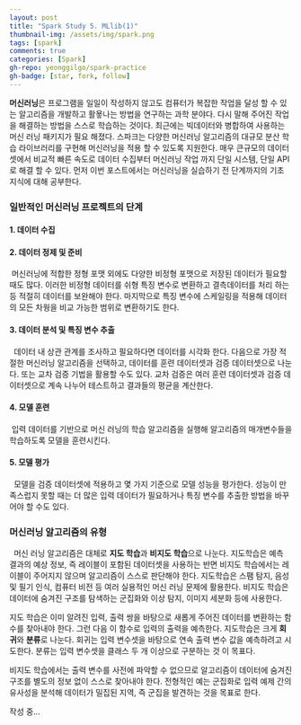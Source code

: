 ```yaml
---
layout: post
title: "Spark Study 5. MLlib(1)"
thumbnail-img: /assets/img/spark.png
tags: [spark]
comments: true
categories: [Spark]
gh-repo: yeonggilgo/spark-practice
gh-badge: [star, fork, follow]
---
```


 **머신러닝**은 프로그램을 일일이 작성하지 않고도 컴퓨터가 복잡한 작업을 달성 할 수 있는 알고리즘을 개발하고 활욯나는 방법을 연구하는 과학 분야다. 다시 말해 주어진 작업을 해결하는 방법을 스스로 학습하는 것이다. 최근에는 빅데이터와 병합하여 사용하는 머신 러닝 패키지가 필요 해졌다. 스파크는 다양한 머신러닝 알고리즘의 대규모 분산 학습 라이브러리를 구현해 머신러닝을 적용 할 수 있도록 지원한다. 매우 큰규모의 데이터 셋에서 비교적 빠른 속도로 데이터 수집부터 머신러닝 작업 까지 단일 시스템, 단일 API로 해결 할 수 있다. 먼저 이번 포스트에서는 머신러닝을 실습하기 전 단계까지의 기초 지식에 대해 공부한다.



### 일반적인 머신러닝 프로젝트의 단계

#### 1. 데이터 수집

#### 2. 데이터 정제 및 준비

&nbsp;머신러닝에 적합한 정형 포맷 외에도 다양한 비정형 포맷으로 저장된 데이터가 필요할 때도 많다. 이러한 비정형 데이터를 쉬형 특징 변수로 변환하고 결측데이터를 처리 하는 등 적절히 데이터를 보완해야 한다. 마지막으로 특징 변수에 스케일링을 적용해 데이터의 모든 차웡을 비교 가능한 범위로 변환하기도 한다.

#### 3. 데이터 분석 및 특징 변수 추출

&nbsp; 데이터 내 상관 관계를 조사하고 필요하다면 데이터를 시각화 한다. 다음으로 가장 적절한 머신러닝 알고리즘을 선택하고, 데이터를 훈련 데이터셋과 검증 데이터셋으로 나눈다. 또는 교차 검증 기법을 활용할 수도 있다. 교차 검증은 여러 훈련 데이터셋과 검증 데이터셋으로 계속 나누어 테스트하고 결과들의 평균을 계산한다.

#### 4. 모델 훈련

&nbsp;입력 데이터를 기반으로 머신 러닝의 학습 알고리즘을 실행해 알고리즘의 매개변수들을 학습하도록 모델을 훈련시킨다. 

#### 5. 모델 평가

&nbsp; 모델을 검증 데이터셋에 적용하고 몇 가지 기준으로 모델 성능을 평가한다. 성능이 만족스럽지 못할 때는 더 많은 입력 데이터가 필요하거나 특징 변수를 추출한 방법을 바꾸어야 할 수도 있다. 



### 머신러닝 알고리즘의 유형

&nbsp; 머신 러닝 알고리즘은 대체로 **지도 학습**과 **비지도 학습**으로 나눈다. 지도학습은 예측 결과의 예상 정보, 즉 레이블이 포함된 데이터셋을 사용하는 반면 비지도 학습에서는 레이블이 주어지지 않으며 알고리즘이 스스로 판단해야 한다. 지도학습은 스팸 탐지, 음성 및 필기 인식, 컴퓨터 비전 등 여러 실용적인 머신 러닝 문제에 활용한다. 비지도 학습은 데이터에 숨겨진 구조를 탐색하는 군집화와 이상 탐지, 이미지 세분화 등에 사용한다.

 지도 학습은 이미 알려진 입력, 출력 쌍을 바탕으로 새롭게 주어진 데이터를 변환하는 함수를 찾아내야 한다. 그런 다음 이 함수로 입력의 출력을 예측한다. 지도학습은 크게 **회귀**와 **분류**로 나눈다. 회귀는 입력 변수셋을 바탕으로 연속 출력 변수 값을 예측하려고 시도한다. 분류는 입력 변수셋을 클래스 두 개 이상으로 구분하는 것 이 목표다. 

 비지도 학습에서는 출력 변수를 사전에 파악할 수 없으므로 알고리즘이 데이터에 숨겨진 구조를 별도의 정보 없이 스스로 찾아내야 한다. 전형적인 예는 군집화로 입력 예제 간의 유사성을 분석해 데이터가 밀집된 지역, 즉 군집을 발견하는 것을 목표로 한다. 



작성 중...